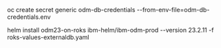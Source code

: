oc create secret generic odm-db-credentials --from-env-file=odm-db-credentials.env

helm install odm23-on-roks ibm-helm/ibm-odm-prod --version 23.2.11 -f roks-values-externaldb.yaml